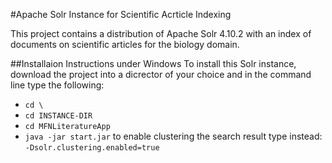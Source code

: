 #Apache Solr Instance for Scientific Acrticle Indexing

This project contains a distribution of Apache Solr 4.10.2 with an index of documents on scientific articles for the biology domain.


##Installaion Instructions under Windows
To install this Solr instance, download the project into a dicrector of your choice and in the command line type the following:
+   `cd \`
+   `cd INSTANCE-DIR`
+   `cd MFNLiteratureApp`
+   `java -jar start.jar` to enable clustering the search result type instead: `-Dsolr.clustering.enabled=true`



